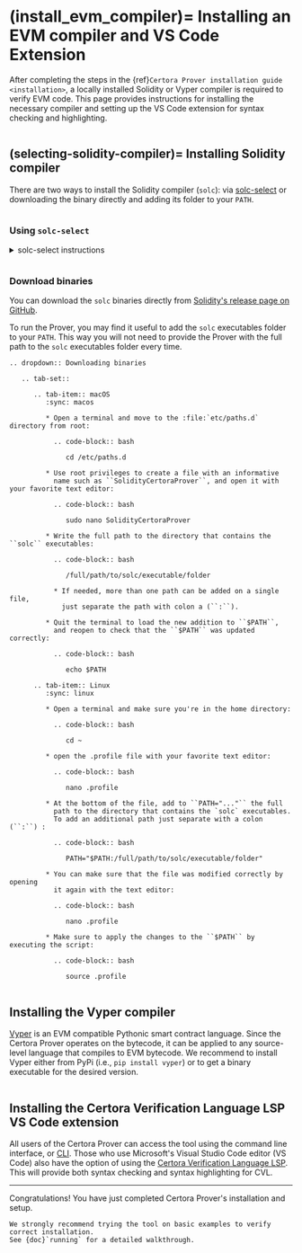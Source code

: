 (install_evm_compiler)=
Installing an EVM compiler and VS Code Extension
============

After completing the steps in the {ref}`Certora Prover installation guide <installation>`, a locally installed Solidity or Vyper compiler is required to verify EVM code. This page provides instructions for installing the necessary compiler and setting up the VS Code extension for syntax checking and highlighting.

```{contents} Overview
```

(selecting-solidity-compiler)=
Installing Solidity compiler
---------------------------------------------------------------------------

There are two ways to install the Solidity compiler (`solc`): via [solc-select](https://github.com/crytic/solc-select) or downloading the binary directly and adding its folder to your `PATH`.

```{index} single: solc; solc-select
```

### Using `solc-select`

<details>

  <summary>solc-select instructions</summary>

  * Open a terminal and install `solc-select` via `pip`:

    ```bash
    pip install solc-select
    ```

  * Download the required compiler version. For example,
    if you want to install version 0.8.0, run:

    ```bash
    solc-select install 0.8.0
    ```

  * Set `solc` to point to the required compiler version. For example:

    ```bash
    solc-select use 0.8.0
    ```
</details>


```{index} single: solc; solc executables
```

### Download binaries

You can download the `solc` binaries directly from
[Solidity's release page on GitHub](https://github.com/ethereum/solidity/releases).

To run the Prover, you may find it useful to add the
`solc` executables folder to your `PATH`. This way
you will not need to provide the Prover with the
full path to the `solc` executables folder every time.

```{eval-rst}
.. dropdown:: Downloading binaries

   .. tab-set::
   
      .. tab-item:: macOS
         :sync: macos
   
         * Open a terminal and move to the :file:`etc/paths.d` directory from root:
   
           .. code-block:: bash
    
              cd /etc/paths.d
   
         * Use root privileges to create a file with an informative
           name such as ``SolidityCertoraProver``, and open it with your favorite text editor:
   
           .. code-block:: bash
    
              sudo nano SolidityCertoraProver
   
         * Write the full path to the directory that contains the ``solc`` executables:
   
           .. code-block:: bash
    
              /full/path/to/solc/executable/folder
   
           * If needed, more than one path can be added on a single file,
             just separate the path with colon a (``:``).
   
         * Quit the terminal to load the new addition to ``$PATH``,
           and reopen to check that the ``$PATH`` was updated correctly:
   
           .. code-block:: bash
    
              echo $PATH
   
      .. tab-item:: Linux
         :sync: linux
         
         * Open a terminal and make sure you're in the home directory:
       
           .. code-block:: bash
    
              cd ~
       
         * open the .profile file with your favorite text editor:
       
           .. code-block:: bash
    
              nano .profile
       
         * At the bottom of the file, add to ``PATH="..."`` the full
           path to the directory that contains the `solc` executables.
           To add an additional path just separate with a colon (``:``) :
       
           .. code-block:: bash
    
              PATH="$PATH:/full/path/to/solc/executable/folder"
       
         * You can make sure that the file was modified correctly by opening
           it again with the text editor:
       
           .. code-block:: bash
    
              nano .profile
       
         * Make sure to apply the changes to the ``$PATH`` by executing the script:
       
           .. code-block:: bash
    
              source .profile
```

```{index} single: install; vyper
```

Installing the Vyper compiler
--------------------------------------------------------------------------------
[Vyper](https://github.com/vyperlang/vyper) is an EVM compatible Pythonic smart contract language.
Since the Certora Prover operates on the bytecode, it can be applied to any source-level language
that compiles to EVM bytecode.
We recommend to install Vyper either from PyPi (i.e., `pip install vyper`) or to get a 
binary executable for the desired version.

```{index} single: VS code; extension
```

Installing the Certora Verification Language LSP VS Code extension
-------------------------------------------------------------------------

All users of the Certora Prover can access the tool using the command line 
interface, or [CLI](https://docs.certora.com/en/latest/docs/prover/cli/index.html). 
Those who use Microsoft's Visual Studio Code editor (VS Code) also have the 
option of using the
[Certora Verification Language LSP](https://marketplace.visualstudio.com/items?itemName=Certora.evmspec-lsp).
This will provide both syntax checking and syntax highlighting for CVL.

----

Congratulations! You have just completed Certora Prover's installation and setup.

```{caution}
We strongly recommend trying the tool on basic examples to verify correct installation.
See {doc}`running` for a detailed walkthrough.
```